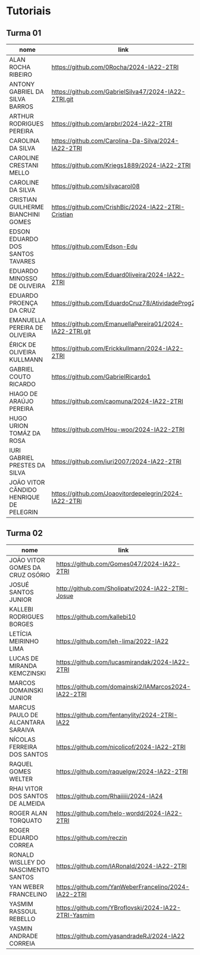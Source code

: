 # Tutoriais  

## Turma 01

| nome                                    | link                                                     |
| --------------------------------------- | -------------------------------------------------------- |
| ALAN ROCHA RIBEIRO                      | https://github.com/0Rocha/2024-IA22-2TRI                 |
| ANTONY GABRIEL DA SILVA BARROS          | https://github.com/GabrielSilva47/2024-IA22-2TRI.git     |
| ARTHUR RODRIGUES PEREIRA                | https://github.com/arpbr/2024-IA22-2TRI                  |
| CAROLINA DA SILVA                       | https://github.com/Carolina-Da-Silva/2024-IA22-2TRI      |
| CAROLINE CRESTANI MELLO                 | https://github.com/Kriegs1889/2024-IA22-2TRI             |
| CAROLINE DA SILVA                       | https://github.com/silvacarol08                          |
| CRISTIAN GUILHERME BIANCHINI GOMES      | https://github.com/CrishBic/2024-IA22-2TRI-Cristian      |
| EDSON EDUARDO DOS SANTOS TAVARES        | https://github.com/Edson-Edu                             |
| EDUARDO MINOSSO DE OLIVEIRA             | https://github.com/Eduard0liveira/2024-IA22-2TRI         |
| EDUARDO PROENÇA DA CRUZ                 | https://github.com/EduardoCruz78/AtividadeProg2          |
| EMANUELLA PEREIRA DE OLIVEIRA           | https://github.com/EmanuellaPereira01/2024-IA22-2TRI.git |
| ÉRICK DE OLIVEIRA KULLMANN              | https://github.com/Erickkullmann/2024-IA22-2TRI          |
| GABRIEL COUTO RICARDO                   | https://github.com/GabrielRicardo1                       |
| HIAGO DE ARAÚJO PEREIRA                 | https://github.com/caomuna/2024-IA22-2TRI                |
| HUGO URION TOMÁZ DA ROSA                | https://github.com/Hou-woo/2024-IA22-2TRI                |
| IURI GABRIEL PRESTES DA SILVA           | https://github.com/iuri2007/2024-IA22-2TRI               |
| JOÃO VITOR CÂNDIDO HENRIQUE DE PELEGRIN | https://github.com/Joaovitordepelegrin/2024-IA22-2TRi    |

## Turma 02

| nome                                | link                                                     |
| ----------------------------------- | ------------------------------------------------------- |
| JOÃO VITOR GOMES DA CRUZ OSÓRIO     | https://github.com/Gomes047/2024-IA22-2TRI               |
| JOSUÉ SANTOS JUNIOR                 | http://github.com/Sholipatv/2024-IA22-2TRI-Josue         |
| KALLEBI RODRIGUES BORGES            | https://github.com/kallebi10                             |
| LETÍCIA MEIRINHO LIMA               | https://github.com/leh-lima/2022-IA22                    |
| LUCAS DE MIRANDA KEMCZINSKI         | https://github.com/lucasmirandak/2024-IA22-2TRI          |
| MARCOS DOMAINSKI JUNIOR             | https://github.com/domainski2/IAMarcos2024-IA22-2TRI     |
| MARCUS PAULO DE ALCANTARA SARAIVA   | https://github.com/fentanylity/2024-2TRI-IA22            |
| NÍCOLAS FERREIRA DOS SANTOS         | https://github.com/nicolicof/2024-IA22-2TRI              |
| RAQUEL GOMES WELTER                 | https://github.com/raquelgw/2024-IA22-2TRI               |
| RHAI VITOR DOS SANTOS DE ALMEIDA    | https://github.com/Rhaiiiii/2024-IA24                    |
| ROGER ALAN TORQUATO                 | https://github.com/helo-wordd/2024-IA22-2TRI             |
| ROGER EDUARDO CORREA                | https://github.com/reczin                                |
| RONALD WISLLEY DO NASCIMENTO SANTOS | https://github.com/IARonald/2024-IA22-2TRI               |
| YAN WEBER FRANCELINO                | https://github.com/YanWeberFrancelino/2024-IA22-2TRI     |
| YASMIM RASSOUL REBELLO              | https://github.com/YBroflovski/2024-IA22-2TRI-Yasmim     |
| YASMIN ANDRADE CORREIA              | https://github.com/yasandradeRJ/2024-IA22                |